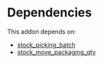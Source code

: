 # Dependencies

This addon depends on:

- [stock_picking_batch](https://github.com/bringout/oca-ocb-warehouse/tree/a20991bbfdc7baa6dc44c859c38e8a739915edf9/odoo-bringout-oca-ocb-stock_picking_batch)
- [stock_move_packaging_qty](https://github.com/bringout/oca-workflow-process)
